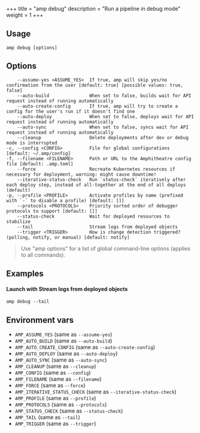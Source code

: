 +++
title = "amp debug"
description = "Run a pipeline in debug mode"
weight = 1
+++

## Usage
```
amp debug [options]
```

## Options
```
    --assume-yes <ASSUME_YES>  If true, amp will skip yes/no confirmation from the user [default: true] [possible values: true, false]
    --auto-build               When set to false, builds wait for API request instead of running automatically
    --auto-create-config       If true, amp will try to create a config for the user's run if it doesn't find one
    --auto-deploy              When set to false, deploys wait for API request instead of running automatically
    --auto-sync                When set to false, syncs wait for API request instead of running automatically
    --cleanup                  Delete deployments after dev or debug mode is interrupted
-c, --config <CONFIG>          File for global configurations [default: ~/.amp/config]
-f, --filename <FILENAME>      Path or URL to the Amphitheatre config file [default: .amp.toml]
    --force                    Recreate Kubernetes resources if necessary for deployment, warning: might cause downtime!
    --iterative-status-check   Run `status-check` iteratively after each deploy step, instead of all-together at the end of all deploys (default)
-p, --profile <PROFILE>        Activate profiles by name (prefixed with `-` to disable a profile) [default: []]
    --protocols <PROTOCOLS>    Priority sorted order of debugger protocols to support [default: []]
    --status-check             Wait for deployed resources to stabilize
    --tail                     Stream logs from deployed objects
    --trigger <TRIGGER>        How is change detection triggered? (polling, notify, or manual) [default: notify]
```

> Use "amp options" for a list of global command-line options (applies to all commands).

## Examples

#### Launch with Stream logs from deployed objects
```
amp debug --tail
```

## Environment vars

* `AMP_ASSUME_YES` (same as `--assume-yes`)
* `AMP_AUTO_BUILD` (same as `--auto-build`)
* `AMP_AUTO_CREATE_CONFIG` (same as `--auto-create-config`)
* `AMP_AUTO_DEPLOY` (same as `--auto-deploy`)
* `AMP_AUTO_SYNC` (same as `--auto-sync`)
* `AMP_CLEANUP` (same as `--cleanup`)
* `AMP_CONFIG` (same as `--config`)
* `AMP_FILENAME` (same as `--filename`)
* `AMP_FORCE` (same as `--force`)
* `AMP_ITERATIVE_STATUS_CHECK` (same as `--iterative-status-check`)
* `AMP_PROFILE` (same as `--profile`)
* `AMP_PROTOCOLS` (same as `--protocols`)
* `AMP_STATUS_CHECK` (same as `--status-check`)
* `AMP_TAIL` (same as `--tail`)
* `AMP_TRIGGER` (same as `--trigger`)

